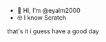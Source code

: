 - 👋 Hi, I’m @eyalm2000
- 🤓 I know Scratch

that's it i guess
have a good day 

<!---
eyalm2000/eyalm2000 is a ✨ special ✨ repository because its `README.md` (this file) appears on your GitHub profile.
You can click the Preview link to take a look at your changes.
--->
